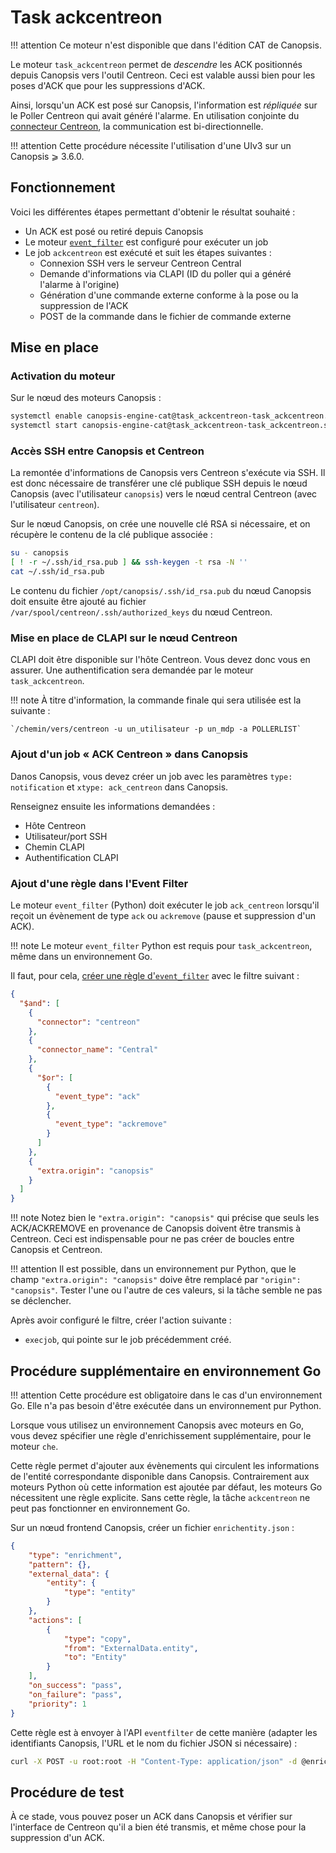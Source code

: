 # Task ackcentreon

!!! attention
    Ce moteur n'est disponible que dans l'édition CAT de Canopsis.

Le moteur `task_ackcentreon` permet de *descendre* les ACK positionnés depuis Canopsis vers l'outil Centreon. Ceci est valable aussi bien pour les poses d'ACK que pour les suppressions d'ACK.

Ainsi, lorsqu'un ACK est posé sur Canopsis, l'information est *répliquée* sur le Poller Centreon qui avait généré l'alarme. En utilisation conjointe du [connecteur Centreon](../../guide-connecteurs/Supervision/Centreon.md), la communication est bi-directionnelle.

!!! attention
    Cette procédure nécessite l'utilisation d'une UIv3 sur un Canopsis ⩾ 3.6.0.

## Fonctionnement

Voici les différentes étapes permettant d'obtenir le résultat souhaité :

*  Un ACK est posé ou retiré depuis Canopsis
*  Le moteur [`event_filter`](moteur-event_filter.md) est configuré pour exécuter un job
*  Le job `ackcentreon` est exécuté et suit les étapes suivantes :
    *  Connexion SSH vers le serveur Centreon Central
    *  Demande d'informations via CLAPI (ID du poller qui a généré l'alarme à l'origine)
    *  Génération d'une commande externe conforme à la pose ou la suppression de l'ACK
    *  POST de la commande dans le fichier de commande externe

## Mise en place

### Activation du moteur

Sur le nœud des moteurs Canopsis :

```sh
systemctl enable canopsis-engine-cat@task_ackcentreon-task_ackcentreon.service
systemctl start canopsis-engine-cat@task_ackcentreon-task_ackcentreon.service
```

### Accès SSH entre Canopsis et Centreon

La remontée d'informations de Canopsis vers Centreon s'exécute via SSH. Il est donc nécessaire de transférer une clé publique SSH depuis le nœud Canopsis (avec l'utilisateur `canopsis`) vers le nœud central Centreon (avec l'utilisateur `centreon`).

Sur le nœud Canopsis, on crée une nouvelle clé RSA si nécessaire, et on récupère le contenu de la clé publique associée :

```sh
su - canopsis
[ ! -r ~/.ssh/id_rsa.pub ] && ssh-keygen -t rsa -N ''
cat ~/.ssh/id_rsa.pub
```

Le contenu du fichier `/opt/canopsis/.ssh/id_rsa.pub` du nœud Canopsis doit ensuite être ajouté au fichier `/var/spool/centreon/.ssh/authorized_keys` du nœud Centreon.

### Mise en place de CLAPI sur le nœud Centreon

CLAPI doit être disponible sur l'hôte Centreon.  Vous devez donc vous en assurer. Une authentification sera demandée par le moteur `task_ackcentreon`.

!!! note
    À titre d'information, la commande finale qui sera utilisée est la suivante :

    `/chemin/vers/centreon -u un_utilisateur -p un_mdp -a POLLERLIST`

### Ajout d'un job « ACK Centreon » dans Canopsis

Danos Canopsis, vous devez créer un job avec les paramètres `type: notification` et `xtype: ack_centreon` dans Canopsis.

Renseignez ensuite les informations demandées :

*  Hôte Centreon
*  Utilisateur/port SSH
*  Chemin CLAPI
*  Authentification CLAPI

### Ajout d'une règle dans l'Event Filter

Le moteur `event_filter` (Python) doit exécuter le job `ack_centreon` lorsqu'il reçoit un évènement de type `ack` ou `ackremove` (pause et suppression d'un ACK).

!!! note
    Le moteur `event_filter` Python est requis pour `task_ackcentreon`, même dans un environnement Go.

Il faut, pour cela, [créer une règle d'`event_filter`](moteur-event_filter.md) avec le filtre suivant :

```json
{
  "$and": [
    {
      "connector": "centreon"
    },
    {
      "connector_name": "Central"
    },
    {
      "$or": [
        {
          "event_type": "ack"
        },
        {
          "event_type": "ackremove"
        }
      ]
    },
    {
      "extra.origin": "canopsis"
    }
  ]
}
```

!!! note
    Notez bien le `"extra.origin": "canopsis"` qui précise que seuls les ACK/ACKREMOVE en provenance de Canopsis doivent être transmis à Centreon. Ceci est indispensable pour ne pas créer de boucles entre Canopsis et Centreon.

!!! attention
    Il est possible, dans un environnement pur Python, que le champ `"extra.origin": "canopsis"` doive être remplacé par `"origin": "canopsis"`. Tester l'une ou l'autre de ces valeurs, si la tâche semble ne pas se déclencher.

Après avoir configuré le filtre, créer l'action suivante :

*  `execjob`, qui pointe sur le job précédemment créé.

## Procédure supplémentaire en environnement Go

!!! attention
    Cette procédure est obligatoire dans le cas d'un environnement Go. Elle n'a pas besoin d'être exécutée dans un environnement pur Python.

Lorsque vous utilisez un environnement Canopsis avec moteurs en Go, vous devez spécifier une règle d'enrichissement supplémentaire, pour le moteur `che`.

Cette règle permet d'ajouter aux évènements qui circulent les informations de l'entité correspondante disponible dans Canopsis. Contrairement aux moteurs Python où cette information est ajoutée par défaut, les moteurs Go nécessitent une règle explicite. Sans cette règle, la tâche `ackcentreon` ne peut pas fonctionner en environnement Go.

Sur un nœud frontend Canopsis, créer un fichier `enrichentity.json` :

```json
{
    "type": "enrichment",
    "pattern": {},
    "external_data": {
        "entity": {
            "type": "entity"
        }
    },
    "actions": [
        {
            "type": "copy",
            "from": "ExternalData.entity",
            "to": "Entity"
        }
    ],
    "on_success": "pass",
    "on_failure": "pass",
    "priority": 1
}
```

Cette règle est à envoyer à l'API `eventfilter` de cette manière (adapter les identifiants Canopsis, l'URL et le nom du fichier JSON si nécessaire) :

```sh
curl -X POST -u root:root -H "Content-Type: application/json" -d @enrichentity.json 'http://localhost:8082/api/v2/eventfilter/rules'
```

## Procédure de test

À ce stade, vous pouvez poser un ACK dans Canopsis et vérifier sur l'interface de Centreon qu'il a bien été transmis, et même chose pour la suppression d'un ACK.
